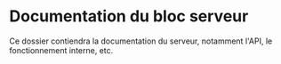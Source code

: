 # Documentation du bloc serveur

Ce dossier contiendra la documentation du serveur, notamment l'API, le fonctionnement interne, etc.